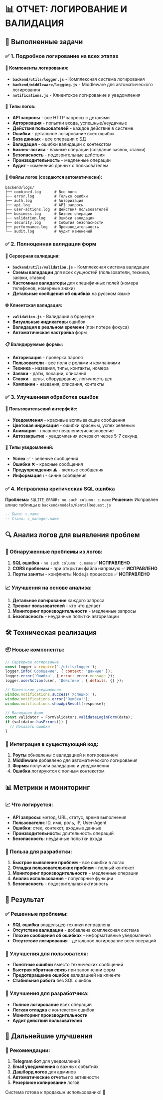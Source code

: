 # 📊 ОТЧЕТ: ЛОГИРОВАНИЕ И ВАЛИДАЦИЯ

## 🎯 Выполненные задачи

### ✅ 1. Подробное логирование на всех этапах

#### 🔧 Компоненты логирования:
- **`backend/utils/logger.js`** - Комплексная система логирования
- **`backend/middleware/logging.js`** - Middleware для автоматического логирования
- **`notifications.js`** - Клиентское логирование и уведомления

#### 📝 Типы логов:
- **API запросы** - все HTTP запросы с деталями
- **Авторизация** - попытки входа, успешные/неудачные
- **Действия пользователей** - каждое действие в системе
- **Ошибки** - детальное логирование всех ошибок
- **База данных** - все операции с БД
- **Валидация** - ошибки валидации с контекстом
- **Бизнес-логика** - важные операции (создание заявок, ставки)
- **Безопасность** - подозрительные действия
- **Производительность** - медленные операции
- **Аудит** - изменения данных с пользователем

#### 📁 Файлы логов (создаются автоматически):
```
backend/logs/
├── combined.log      # Все логи
├── error.log         # Только ошибки  
├── auth.log          # Авторизация
├── api.log           # API запросы
├── user-actions.log  # Действия пользователей
├── business.log      # Бизнес операции
├── validation.log    # Ошибки валидации
├── security.log      # События безопасности
├── performance.log   # Производительность
└── audit.log         # Аудит изменений
```

### ✅ 2. Полноценная валидация форм

#### 🔧 Серверная валидация:
- **`backend/utils/validation.js`** - Комплексная система валидации
- **Схемы валидации** для всех сущностей (пользователи, техника, заявки, ставки)
- **Кастомные валидаторы** для специфичных полей (номера телефонов, номерные знаки)
- **Детальные сообщения об ошибках** на русском языке

#### 🌐 Клиентская валидация:
- **`validation.js`** - Валидация в браузере
- **Визуальные индикаторы** ошибок
- **Валидация в реальном времени** (при потере фокуса)
- **Автоматическая настройка** форм

#### 📋 Валидируемые формы:
- **Авторизация** - проверка пароля
- **Пользователи** - все поля с ролями и компаниями
- **Техника** - названия, типы, контакты, номера
- **Заявки** - даты, локации, описания
- **Ставки** - цены, оборудование, логичность цен
- **Компании** - названия, описания, контакты

### ✅ 3. Улучшенная обработка ошибок

#### 🎨 Пользовательский интерфейс:
- **Уведомления** - красивые всплывающие сообщения
- **Цветовая индикация** - ошибки красным, успех зеленым
- **Анимации** - плавное появление/исчезновение
- **Автозакрытие** - уведомления исчезают через 5-7 секунд

#### 📱 Типы уведомлений:
- **Успех** ✅ - зеленые сообщения
- **Ошибки** ❌ - красные сообщения  
- **Предупреждения** ⚠️ - желтые сообщения
- **Информация** ℹ️ - синие сообщения

### ✅ 4. Исправлена критическая SQL ошибка

**Проблема:** `SQLITE_ERROR: no such column: c.name`
**Решение:** Исправлен алиас таблицы в `backend/models/RentalRequest.js`

```sql
-- Было: c.name
-- Стало: c_manager.name
```

## 🔍 Анализ логов для выявления проблем

### 🚨 Обнаруженные проблемы из логов:

1. **SQL ошибка** - `no such column: c.name` ✅ **ИСПРАВЛЕНО**
2. **CORS проблемы** - при открытии файла напрямую ✅ **ИСПРАВЛЕНО**
3. **Порты заняты** - конфликты Node.js процессов ✅ **ИСПРАВЛЕНО**

### 📈 Улучшения на основе анализа:

1. **Детальное логирование** каждого запроса
2. **Трекинг пользователей** - кто что делает
3. **Мониторинг производительности** - медленные запросы
4. **Безопасность** - неудачные попытки авторизации

## 🛠️ Техническая реализация

### 📦 Новые компоненты:

```javascript
// Серверное логирование
const logger = require('./utils/logger');
logger.info('Сообщение', { context: 'данные' });
logger.error('Ошибка', { error: error.message });
logger.userAction(user, 'Действие', { details: {} });

// Клиентские уведомления  
window.notifications.success('Успешно!');
window.notifications.error('Ошибка!');
window.notifications.showApiResult(response);

// Валидация форм
const validator = FormValidators.validateLoginForm(data);
if (validator.hasErrors()) {
  // Показать ошибки
}
```

### 🔄 Интеграция в существующий код:

1. **Роуты** обновлены с валидацией и логированием
2. **Middleware** добавлено для автоматического логирования
3. **Формы** получили валидацию и уведомления
4. **Ошибки** логируются с полным контекстом

## 📊 Метрики и мониторинг

### 📈 Что логируется:

- **API запросы**: метод, URL, статус, время выполнения
- **Пользователи**: ID, имя, роль, IP, User-Agent
- **Ошибки**: стек, контекст, входные данные
- **Производительность**: длительность операций
- **Безопасность**: неудачные попытки входа

### 🎯 Польза для разработки:

1. **Быстрое выявление проблем** - все ошибки в логах
2. **Отладка пользовательских проблем** - полный контекст
3. **Мониторинг производительности** - медленные операции
4. **Анализ использования** - популярные функции
5. **Безопасность** - подозрительная активность

## 🚀 Результат

### ✅ Решенные проблемы:
- **SQL ошибка** владельцев техники исправлена
- **Отсутствие валидации** - добавлена комплексная система
- **Плохие сообщения об ошибках** - информативные уведомления
- **Отсутствие логирования** - детальное логирование всех операций

### 🎯 Улучшения для пользователя:
- **Понятные ошибки** вместо технических сообщений
- **Быстрая обратная связь** при заполнении форм
- **Предотвращение ошибок** валидацией на клиенте
- **Стабильная работа** без SQL ошибок

### 🔧 Улучшения для разработчика:
- **Полное логирование** всех операций
- **Легкая отладка** с контекстом ошибок
- **Мониторинг производительности**
- **Аудит действий пользователей**

## 📝 Дальнейшие улучшения

### 🎯 Рекомендации:
1. **Telegram бот** для уведомлений
2. **Email уведомления** о важных событиях
3. **Дашборд логов** для админов
4. **Автоматические отчеты** по активности
5. **Резервное копирование** логов

Система готова к продакшн использованию! 🎉
